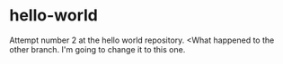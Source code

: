 # hello-world
Attempt number 2 at the hello world repository.
<What happened to the other branch. I'm going to change it to this one.